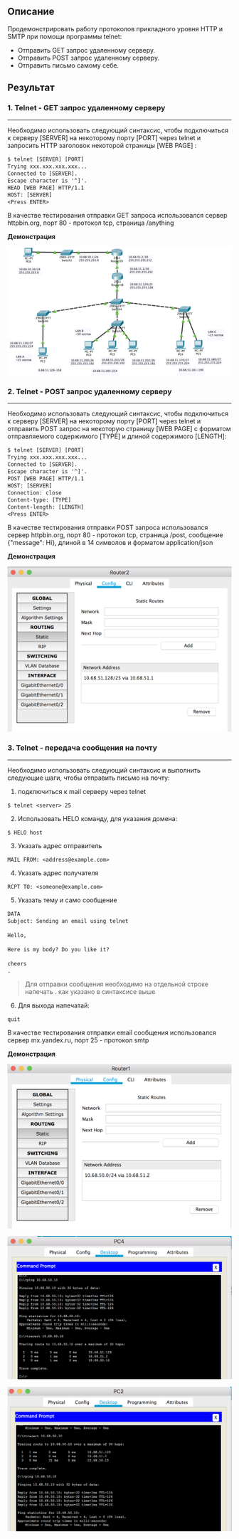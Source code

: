 ## Описание

Продемонстрировать работу протоколов прикладного уровня HTTP и SMTP при помощи программы telnet:
- Отправить GET запрос удаленному серверу.
- Отправить POST запрос удаленному серверу.
- Отправить письмо самому себе.

## Результат

### 1. Telnet - GET запрос удаленному серверу
---

Необходимо использовать следующий синтаксис, чтобы подключиться к серверу [SERVER] на некоторому порту [PORT] через telnet и запросить HTTP заголовок некоторой страницы [WEB PAGE] :

```
$ telnet [SERVER] [PORT]
Trying xxx.xxx.xxx.xxx...
Connected to [SERVER].
Escape character is '^]'.
HEAD [WEB PAGE] HTTP/1.1
HOST: [SERVER]
<Press ENTER>
```

В качестве тестирования отправки GET запроса использовался сервер httpbin.org, порт 80 - протокол tcp, страница /anything

**Демонстрация**

![](https://github.com/NastyaP1/quantori-devops-school/blob/master/Network/hw3/resources/NWPicture1.png)

### 2. Telnet - POST запрос удаленному серверу
---

Необходимо использовать следующий синтаксис, чтобы подключиться к серверу [SERVER] на некоторому порту [PORT] через telnet и отправить POST запрос на некоторую страницу [WEB PAGE] с форматом отправляемого содержимого [TYPE] и длиной содержимого [LENGTH]:

```
$ telnet [SERVER] [PORT]
Trying xxx.xxx.xxx.xxx...
Connected to [SERVER].
Escape character is '^]'.
POST [WEB PAGE] HTTP/1.1
HOST: [SERVER]
Connection: close
Content-type: [TYPE]
Content-length: [LENGTH]
<Press ENTER>
```

В качестве тестирования отправки POST запроса использовался сервер httpbin.org, порт 80 - протокол tcp, страница /post, сообщение {"message": Hi}, длиной в 14 символов и форматом application/json

**Демонстрация**

![](https://github.com/NastyaP1/quantori-devops-school/blob/master/Network/hw3/resources/NWPicture2.png)

### 3. Telnet - передача сообщения на почту
---

Необходимо использовать следующий синтаксис и выполнить следующие шаги, чтобы отправить письмо на почту:

1) подключиться к mail серверу через telnet

```
$ telnet <server> 25
```

2) Использовать HELO команду, для указания домена:

```
$ HELO host
```

3) Указать адрес отправитель

```
MAIL FROM: <address@example.com>
```

4) Указать адрес получателя

```
RCPT TO: <someone@example.com>
```

5) Указать тему и само сообщение

```
DATA
Subject: Sending an email using telnet

Hello,

Here is my body? Do you like it?

cheers
.
```

> Для отправки сообщения необходимо на отдельной строке напечать . как указано в синтаксисе выше

6) Для выхода напечатай:

```
quit
```

В качестве тестирования отправки email сообщения использовался сервер mx.yandex.ru, порт 25 - протокол smtp

**Демонстрация**

![](https://github.com/NastyaP1/quantori-devops-school/blob/master/Network/hw3/resources/NWPicture3.png)

![](https://github.com/NastyaP1/quantori-devops-school/blob/master/Network/hw3/resources/NWPicture4.png)

![](https://github.com/NastyaP1/quantori-devops-school/blob/master/Network/hw3/resources/NWPicture5.png)

